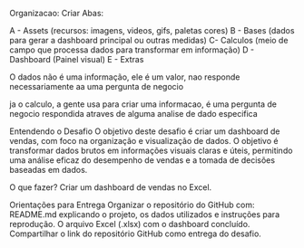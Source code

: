 Organizacao: Criar Abas:

A - Assets (recursos: imagens, videos, gifs, paletas cores)
B - Bases (dados para gerar a dashboard principal ou outras medidas)
C- Calculos (meio de campo que processa dados para transformar em informação)
D - Dashboard (Painel visual)
E - Extras

O dados não é uma informação, ele é um valor, nao responde necessariamente aa uma pergunta de negocio

ja o calculo, a gente usa para criar uma informacao, é uma pergunta
 de negocio respondida atraves de alguma analise de dado especifica

 Entendendo o Desafio
O objetivo deste desafio é criar um dashboard de vendas, com foco na organização e visualização de dados. O objetivo é transformar dados brutos em informações visuais claras e úteis, permitindo uma análise eficaz do desempenho de vendas e a tomada de decisões baseadas em dados.

O que fazer?
Criar um dashboard de vendas no Excel.

Orientações para Entrega
Organizar o repositório do GitHub com:
README.md explicando o projeto, os dados utilizados e instruções para reprodução.
O arquivo Excel (.xlsx) com o dashboard concluído.
Compartilhar o link do repositório GitHub como entrega do desafio.
 